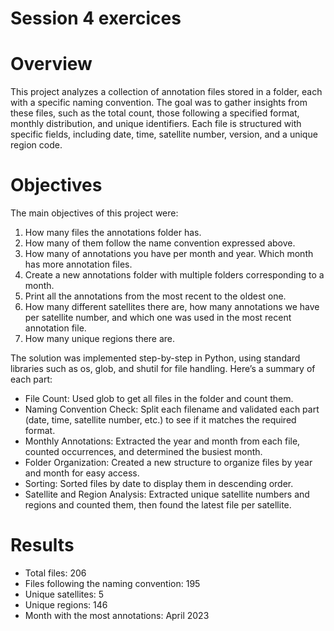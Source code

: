 # Session 4 exercices
# Overview

This project analyzes a collection of annotation files stored in a folder, each with a specific naming convention. The goal was to gather insights from these files, such as the total count, those following a specified format, monthly distribution, and unique identifiers. Each file is structured with specific fields, including date, time, satellite number, version, and a unique region code.
 
# Objectives

The main objectives of this project were:

1. How many files the annotations folder has.
2. How many of them follow the name convention expressed above.
3. How many of annotations you have per month and year. Which month has more annotation files.
4. Create a new annotations folder with multiple folders corresponding to a month.
5. Print all the annotations from the most recent to the oldest one. 
6. How many different satellites there are, how many annotations we have per satellite number, and which one was used in the most recent annotation file. 
7. How many unique regions there are.

The solution was implemented step-by-step in Python, using standard libraries such as os, glob, and shutil for file handling. Here’s a summary of each part:

- File Count: Used glob to get all files in the folder and count them.
- Naming Convention Check: Split each filename and validated each part (date, time, satellite number, etc.) to see if it matches the required format.
- Monthly Annotations: Extracted the year and month from each file, counted occurrences, and determined the busiest month.
- Folder Organization: Created a new structure to organize files by year and month for easy access.
- Sorting: Sorted files by date to display them in descending order.
- Satellite and Region Analysis: Extracted unique satellite numbers and regions and counted them, then found the latest file per satellite.

# Results

- Total files: 206
- Files following the naming convention: 195
- Unique satellites: 5
- Unique regions: 146
- Month with the most annotations: April 2023
